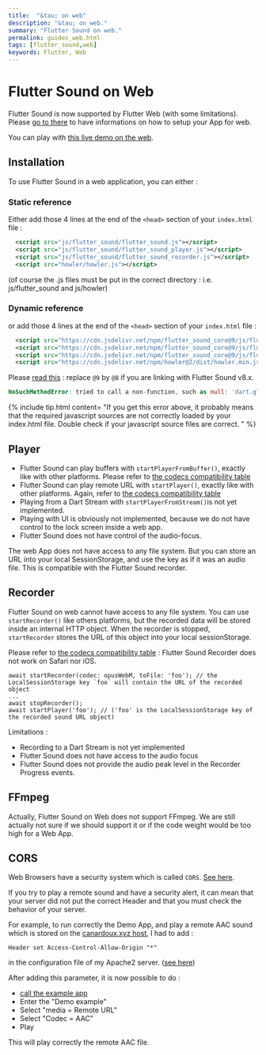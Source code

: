 ```yaml
---
title:  "&tau; on web"
description: "&tau; on web."
summary: "Flutter Sound on web."
permalink: guides_web.html
tags: [flutter_sound,web]
keywords: Flutter, Web
---
```

# Flutter Sound on Web

Flutter Sound is now supported by Flutter Web \(with some limitations\). Please [go to there](flutter_sound_install.html#flutter-web) to have informations on how to setup your App for web.

You can play with [this live demo on the web](pages/flutter-sound/web_example/index.html).


## Installation

To use Flutter Sound in a web application, you can either :

### Static reference

Either add those 4 lines at the end of the `<head>` section of your `index.html` file :

```xml
  <script src="js/flutter_sound/flutter_sound.js"></script>
  <script src="js/flutter_sound/flutter_sound_player.js"></script>
  <script src="js/flutter_sound/flutter_sound_recorder.js"></script>
  <script src="howler/howler.js"></script>
```

(of course the .js files must be put in the correct directory : i.e. js/flutter_sound and js/howler)

### Dynamic reference

or add those 4 lines at the end of the `<head>` section of your `index.html` file :

```xml
  <script src="https://cdn.jsdelivr.net/npm/flutter_sound_core@9/js/flutter_sound/flutter_sound.min.js"></script>
  <script src="https://cdn.jsdelivr.net/npm/flutter_sound_core@9/js/flutter_sound/flutter_sound_player.min.js"></script>
  <script src="https://cdn.jsdelivr.net/npm/flutter_sound_core@9/js/flutter_sound/flutter_sound_recorder.min.js"></script>
  <script src="https://cdn.jsdelivr.net/npm/howler@2/dist/howler.min.js"></script>
```

Please [read this](https://www.jsdelivr.com/features) : replace `@9` by `@8` if you are linking with Flutter Sound v8.x.

```dart
NoSuchMethodError: tried to call a non-function, such as null: 'dart.global.newRecorderInstance'
```

{% include tip.html content=
"If you get this error above, it probably means that the required javascript sources are not correctly loaded by your index.html file.
Double check if your javascript source files are correct.
" %}

## Player

* Flutter Sound can play buffers with `startPlayerFromBuffer()`, exactly like with other platforms. Please refer to [the codecs compatibility table](guides_codec)
* Flutter Sound can play remote URL with `startPlayer()`, exactly like with other platforms. Again, refer to [the codecs compatibility table](guides_codec)
* Playing from a Dart Stream with `startPlayerFromStream()`is not yet implemented.
* Playing with UI is obviously not implemented, because we do not have control to the lock screen inside a web app.
* Flutter Sound does not have control of the audio-focus.

The web App does not have access to any file system. But you can store an URL into your local SessionStorage, and use the key as if it was an audio file. This is compatible with the Flutter Sound recorder.

## Recorder

Flutter Sound on web cannot have access to any file system. You can use `startRecorder()` like others platforms, but the recorded data will be stored inside an internal HTTP object. When the recorder is stopped, `startRecorder` stores the URL of this object into your local sessionStorage.

Please refer to [the codecs compatibility table](guides_codec) : Flutter Sound Recorder does not work on Safari nor iOS.

```text
await startRecorder(codec: opusWebM, toFile: 'foo'); // the LocalSessionStorage key `foo` will contain the URL of the recorded object
...
await stopRecorder();
await startPlayer('foo'); // ('foo' is the LocalSessionStorage key of the recorded sound URL object)
```

Limitations :

* Recording to a Dart Stream is not yet implemented
* Flutter Sound does not have access to the audio focus
* Flutter Sound does not provide the audio peak level in the Recorder Progress events.

## FFmpeg

Actually, Flutter Sound on Web does not support FFmpeg. We are still actually not sure if we should support it or if the code weight would be too high for a Web App.

## CORS

Web Browsers have a security system which is called `CORS`. [See here](https://developer.mozilla.org/en-US/docs/Web/HTTP/CORS).

If you try to play a remote sound and have a security alert, it can mean that your server did not put the correct Header
and that you must check the behavior of your server.

For example, to run correctly the Demo App, and play a remote AAC sound which is stored on the [canardoux.xyz host](https://www.canardoux.xyz/tau_sound/web_example/sample.aac),
I had to add :
```
Header set Access-Control-Allow-Origin "*"
```
in the configuration file of my Apache2 server.
([see here](https://enable-cors.org/server_apache.html))


After adding this parameter, it is now possible to do :
- [call the example app](https://www.canardoux.xyz/tau_sound/web_example/index.html)
- Enter the "Demo example"
- Select "media = Remote URL"
- Select "Codec = AAC"
- Play

This will play correctly the remote AAC file.